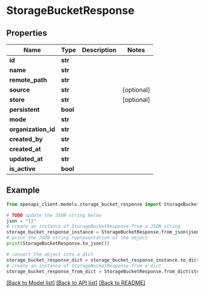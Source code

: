 # StorageBucketResponse


## Properties

Name | Type | Description | Notes
------------ | ------------- | ------------- | -------------
**id** | **str** |  | 
**name** | **str** |  | 
**remote_path** | **str** |  | 
**source** | **str** |  | [optional] 
**store** | **str** |  | [optional] 
**persistent** | **bool** |  | 
**mode** | **str** |  | 
**organization_id** | **str** |  | 
**created_by** | **str** |  | 
**created_at** | **str** |  | 
**updated_at** | **str** |  | 
**is_active** | **bool** |  | 

## Example

```python
from openapi_client.models.storage_bucket_response import StorageBucketResponse

# TODO update the JSON string below
json = "{}"
# create an instance of StorageBucketResponse from a JSON string
storage_bucket_response_instance = StorageBucketResponse.from_json(json)
# print the JSON string representation of the object
print(StorageBucketResponse.to_json())

# convert the object into a dict
storage_bucket_response_dict = storage_bucket_response_instance.to_dict()
# create an instance of StorageBucketResponse from a dict
storage_bucket_response_from_dict = StorageBucketResponse.from_dict(storage_bucket_response_dict)
```
[[Back to Model list]](../README.md#documentation-for-models) [[Back to API list]](../README.md#documentation-for-api-endpoints) [[Back to README]](../README.md)


